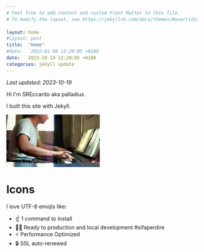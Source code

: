 ```yaml
---
# Feel free to add content and custom Front Matter to this file.
# To modify the layout, see https://jekyllrb.com/docs/themes/#overriding-theme-defaults

layout: home
#layout: post
title:  "Home"
#date:   2022-01-08 12:20:05 +0100
date:   2023-10-19 12:20:05 +0100
categories: jekyll update
---
```

*Last updated: 2023-10-19*

Hi I'm SREccardo aka palladius.

I built this site with Jekyll.

![Foto di Alessandro da piccolino](/assets/immagini/riccardume/hqdefault2.jpeg)

<!--
## includiamo la Gallery

dockerizzare la terza liberria

* npm install -g bower
* bower install jquery lightgallery isotope

Gallery creator code: https://gist.github.com/opieters/756c86fdad219867c0f4

ma anche no per ora.


ecco fatto

-->

# Icons

I love UTF-8 emojis like:

* ☝️ 1 command to install
* 👨‍💻 Ready to production and local development #sifaperdire
* ⚡ Performance Optimized
* 🔒 SSL auto-renewed

